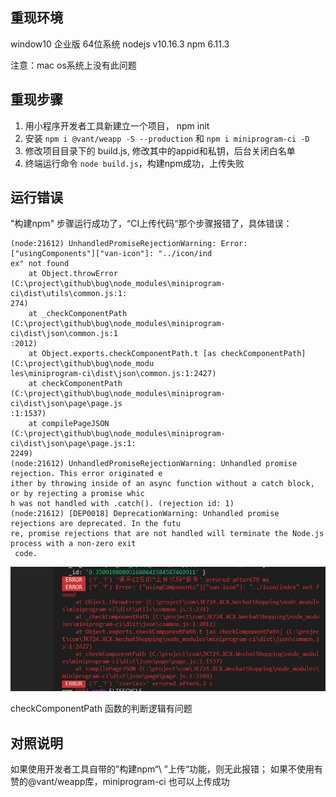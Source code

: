 ## 重现环境
window10 企业版 64位系统
nodejs v10.16.3
npm 6.11.3

注意：mac os系统上没有此问题

## 重现步骤
1. 用小程序开发者工具新建立一个项目， npm init
2. 安装 `npm i @vant/weapp -S --production` 和 `npm i miniprogram-ci -D`
3. 修改项目目录下的 build.js, 修改其中的appid和私钥，后台关闭白名单
4. 终端运行命令 `node build.js`，构建npm成功，上传失败

## 运行错误

"构建npm" 步骤运行成功了，“CI上传代码“那个步骤报错了，具体错误：
```
(node:21612) UnhandledPromiseRejectionWarning: Error: ["usingComponents"]["van-icon"]: "../icon/ind
ex" not found
    at Object.throwError (C:\project\github\bug\node_modules\miniprogram-ci\dist\utils\common.js:1:
274)
    at _checkComponentPath (C:\project\github\bug\node_modules\miniprogram-ci\dist\json\common.js:1
:2012)
    at Object.exports.checkComponentPath.t [as checkComponentPath] (C:\project\github\bug\node_modu
les\miniprogram-ci\dist\json\common.js:1:2427)
    at checkComponentPath (C:\project\github\bug\node_modules\miniprogram-ci\dist\json\page\page.js
:1:1537)
    at compilePageJSON (C:\project\github\bug\node_modules\miniprogram-ci\dist\json\page\page.js:1:
2249)
(node:21612) UnhandledPromiseRejectionWarning: Unhandled promise rejection. This error originated e
ither by throwing inside of an async function without a catch block, or by rejecting a promise whic
h was not handled with .catch(). (rejection id: 1)
(node:21612) [DEP0018] DeprecationWarning: Unhandled promise rejections are deprecated. In the futu
re, promise rejections that are not handled will terminate the Node.js process with a non-zero exit
 code.
```
![Image text](./error.png)


checkComponentPath 函数的判断逻辑有问题


## 对照说明
如果使用开发者工具自带的”构建npm“\ ”上传“功能，则无此报错；
如果不使用有赞的@vant/weapp库，miniprogram-ci 也可以上传成功